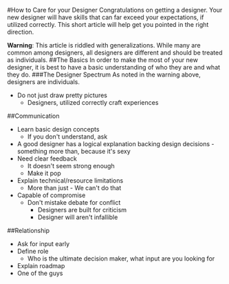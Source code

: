 #How to Care for your Designer
Congratulations on getting a designer.  Your new designer will have skills that can far exceed your expectations, if utilized correctly.  This short article will help get you pointed in the right direction.

**Warning**: This article is riddled with generalizations.  While many are common among designers, all designers are different and should be treated as individuals.
##The Basics
In order to make the most of your new designer, it is best to have a basic understanding of who they are and what they do.
###The Designer Spectrum
As noted in the warning above, designers are individuals.  

* Do not just draw pretty pictures
	* Designers, utilized correctly craft experiences

##Communication
* Learn basic design concepts
	* If you don't understand, ask
* A good designer has a logical explanation backing design decisions - something more than, because it's sexy
* Need clear feedback
	* It doesn't seem strong enough
	* Make it pop
* Explain technical/resource limitations
	* More than just - We can't do that
* Capable of compromise
	* Don't mistake debate for conflict
		* Designers are built for criticism
		* Designer will aren't infallible

##Relationship
* Ask for input early
* Define role
	* Who is the ultimate decision maker, what input are you looking for
* Explain roadmap
* One of the guys
	